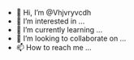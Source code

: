 - 👋 Hi, I’m @Vhjvryvcdh
- 👀 I’m interested in ...
- 🌱 I’m currently learning ...
- 💞️ I’m looking to collaborate on ...
- 📫 How to reach me ...

<!---
Vhjvryvcdh/Vhjvryvcdh is a ✨ special ✨ repository because its `README.md` (this file) appears on your GitHub profile.
You can click the Preview link to take a look at your changes.
--->
